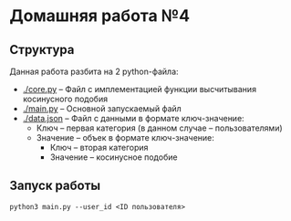 # Домашняя работа №4

## Структура
Данная работа разбита на 2 python-файла:
* [./core.py](./core.py) – Файл с имплементацией функции высчитывания косинусного подобия
* [./main.py](./main.py) – Основной запускаемый файл
* [./data.json](./data.json) – Файл с данными в формате ключ-значение:
    * Ключ – первая категория (в данном случае – пользователями)
    * Значение – объек в формате ключ-значение:
        * Ключ – вторая категория
        * Значение – косинусное подобие

## Запуск работы
```shell
python3 main.py --user_id <ID пользователя>
```
